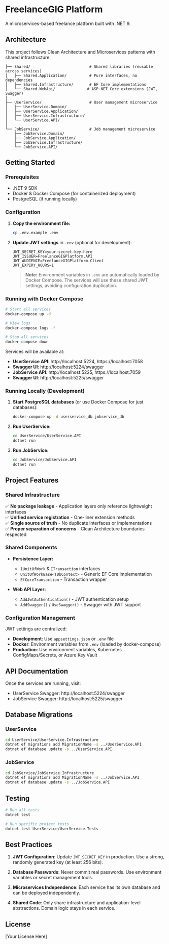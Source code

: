 # FreelanceGIG Platform

A microservices-based freelance platform built with .NET 9.

## Architecture

This project follows Clean Architecture and Microservices patterns with shared infrastructure:

```
├── Shared/                          # Shared libraries (reusable across services)
│   ├── Shared.Application/          # Pure interfaces, no dependencies
│   ├── Shared.Infrastructure/       # EF Core implementations
│   └── Shared.WebApi/              # ASP.NET Core extensions (JWT, Swagger)
│
├── UserService/                     # User management microservice
│   ├── UserService.Domain/
│   ├── UserService.Application/
│   ├── UserService.Infrastructure/
│   └── UserService.API/
│
└── JobService/                      # Job management microservice
    ├── JobService.Domain/
    ├── JobService.Application/
    ├── JobService.Infrastructure/
    └── JobService.API/
```

## Getting Started

### Prerequisites

- .NET 9 SDK
- Docker & Docker Compose (for containerized deployment)
- PostgreSQL (if running locally)

### Configuration

1. **Copy the environment file:**
   ```bash
   cp .env.example .env
   ```

2. **Update JWT settings** in `.env` (optional for development):
   ```env
   JWT_SECRET_KEY=your-secret-key-here
   JWT_ISSUER=FreelanceGIGPlatform.API
   JWT_AUDIENCE=FreelanceGIGPlatform.Client
   JWT_EXPIRY_HOURS=1
   ```

   > **Note:** Environment variables in `.env` are automatically loaded by Docker Compose. The services will use these shared JWT settings, avoiding configuration duplication.

### Running with Docker Compose

```bash
# Start all services
docker-compose up -d

# View logs
docker-compose logs -f

# Stop all services
docker-compose down
```

Services will be available at:
- **UserService API**: http://localhost:5224, https://localhost:7058
- **Swagger UI**: http://localhost:5224/swagger
- **JobService API**: http://localhost:5225, https://localhost:7059
- **Swagger UI**: http://localhost:5225/swagger

### Running Locally (Development)

1. **Start PostgreSQL databases** (or use Docker Compose for just databases):
   ```bash
   docker-compose up -d userservice_db jobservice_db
   ```

2. **Run UserService:**
   ```bash
   cd UserService/UserService.API
   dotnet run
   ```

3. **Run JobService:**
   ```bash
   cd JobService/JobService.API
   dotnet run
   ```

## Project Features

### Shared Infrastructure

✅ **No package leakage** - Application layers only reference lightweight interfaces  
✅ **Unified service registration** - One-liner extension methods  
✅ **Single source of truth** - No duplicate interfaces or implementations  
✅ **Proper separation of concerns** - Clean Architecture boundaries respected

### Shared Components

- **Persistence Layer:**
  - `IUnitOfWork` & `ITransaction` interfaces
  - `UnitOfWorkBase<TDbContext>` - Generic EF Core implementation
  - `EfCoreTransaction` - Transaction wrapper

- **Web API Layer:**
  - `AddJwtAuthentication()` - JWT authentication setup
  - `AddSwagger()` / `UseSwagger()` - Swagger with JWT support

### Configuration Management

JWT settings are centralized:
- **Development**: Use `appsettings.json` or `.env` file
- **Docker**: Environment variables from `.env` (loaded by docker-compose)
- **Production**: Use environment variables, Kubernetes ConfigMaps/Secrets, or Azure Key Vault

## API Documentation

Once the services are running, visit:
- UserService Swagger: http://localhost:5224/swagger
- JobService Swagger: http://localhost:5225/swagger

## Database Migrations

### UserService
```bash
cd UserService/UserService.Infrastructure
dotnet ef migrations add MigrationName -s ../UserService.API
dotnet ef database update -s ../UserService.API
```

### JobService
```bash
cd JobService/JobService.Infrastructure
dotnet ef migrations add MigrationName -s ../JobService.API
dotnet ef database update -s ../JobService.API
```

## Testing

```bash
# Run all tests
dotnet test

# Run specific project tests
dotnet test UserService/UserService.Tests
```

## Best Practices

1. **JWT Configuration**: Update `JWT_SECRET_KEY` in production. Use a strong, randomly generated key (at least 256 bits).

2. **Database Passwords**: Never commit real passwords. Use environment variables or secret management tools.

3. **Microservices Independence**: Each service has its own database and can be deployed independently.

4. **Shared Code**: Only share infrastructure and application-level abstractions. Domain logic stays in each service.

## License

[Your License Here]